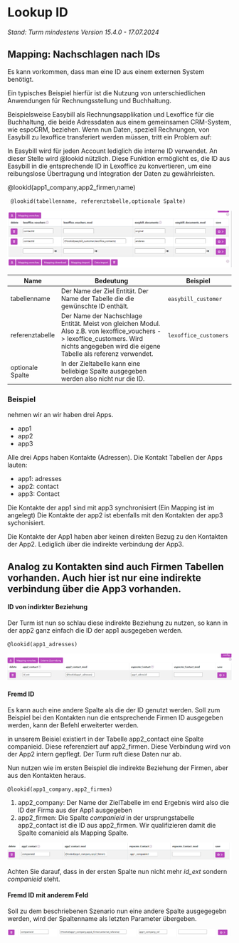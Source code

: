 # Lookup ID
*Stand: Turm mindestens Version 15.4.0 - 17.07.2024*

## Mapping: Nachschlagen nach IDs 

Es kann vorkommen, dass man eine ID aus einem externen System benötigt.

Ein typisches Beispiel hierfür ist die Nutzung von unterschiedlichen Anwendungen für Rechnungsstellung und Buchhaltung.

Beispielsweise Easybill als Rechnungsapplikation und Lexoffice für die Buchhaltung, die beide Adressdaten aus einem gemeinsamen CRM-System, wie espoCRM, beziehen. Wenn nun Daten, speziell Rechnungen, von Easybill zu lexoffice transferiert werden müssen, tritt ein Problem auf:

In Easybill wird für jeden Account lediglich die interne ID verwendet.
An dieser Stelle wird @lookid nützlich. Diese Funktion ermöglicht es, die ID aus Easybill in die entsprechende ID in Lexoffice zu konvertieren, um eine reibungslose Übertragung und Integration der Daten zu gewährleisten.

@lookid(app1_company,app2_firmen,name)
```
 @lookid(tabellenname, referenztabelle,optionale Spalte)
```

 ![](../../../img/LookId.png)

| Name            | Bedeutung                                                                                                                                                                                  | Beispiel              |
| --------------- | ------------------------------------------------------------------------------------------------------------------------------------------------------------------------------------------ | --------------------- |
| tabellenname    | Der Name der Ziel Entität. Der Name der Tabelle die die gewünschte ID enthält.                                                                                                                 | `easybill_customer`   |
| referenztabelle | Der Name der Nachschlage Entität. Meist von gleichen Modul. Also z.B. von lexoffice_vouchers -> lexoffice_customers. Wird nichts angegeben wird die eigene Tabelle als referenz verwendet. | `lexoffice_customers` |
| optionale Spalte| In der Zieltabelle kann eine beliebige Spalte ausgegeben werden also nicht nur die ID. 

### Beispiel

nehmen wir an wir haben drei Apps.

- app1
- app2
- app3

Alle drei Apps haben Kontakte (Adressen).
Die Kontakt Tabellen der Apps lauten: 

- app1: adresses
- app2: contact 
- app3: Contact
  
Die Kontakte der app1 sind mit app3 synchronisiert (Ein Mapping ist im angelegt)
Die Kontakte der app2 ist ebenfalls mit den Kontakten der app3 sychonisiert.

Die Kontakte der App1 haben aber keinen direkten Bezug zu den Kontakten der App2. 
Lediglich über die indirekte verbindung der App3.

Analog zu Kontakten sind auch Firmen Tabellen vorhanden. 
Auch hier ist nur eine indirekte verbindung über die App3 vorhanden.
-------------------------------------

#### ID von indirkter Beziehung
Der Turm ist nun so schlau diese indirekte Beziehung zu nutzen,
so kann in der app2 ganz einfach die ID der app1 ausgegeben werden. 

```
@lookid(app1_adresses)
```

![](../../../img/Lookid1.png)

#### Fremd ID
Es kann auch eine andere Spalte als die der ID genutzt werden.
Soll zum Beispiel bei den Kontakten nun die entsprechende Firmen ID ausgegeben werden, kann der Befehl erweiterter werden.

in unserem Beisiel existiert in der Tabelle app2_contact eine Spalte companieid. 
Diese referenziert  auf app2_firmen. Diese Verbindung wird von der App2 intern gepflegt. Der Turm ruft diese Daten nur ab.

Nun nutzen wie im ersten Beispiel die indirekte Beziehung der Firmen, aber aus den Kontakten heraus.


```
@lookid(app1_company,app2_firmen)
```

1. app2_company: Der Name der ZielTabelle  im end Ergebnis wird also die ID der Firma aus der App1 ausgegeben
2. app2_firmen: Die Spalte *companieid* in der ursprungstabelle app2_contact ist die ID aus app2_firmen. Wir qualifizieren damit die Spalte comanieid als Mapping Spalte. 

![](../../../img/Lookid2.png)

Achten Sie darauf, dass in der ersten Spalte nun nicht mehr *id_ext* sondern *companieid* steht.

#### Fremd ID mit anderem Feld

Soll zu dem beschriebenen Szenario nun eine andere Spalte ausgegegebn werden, wird der Spaltenname als letzten Parameter übergeben. 

![](../../../img/Lookid3.png)